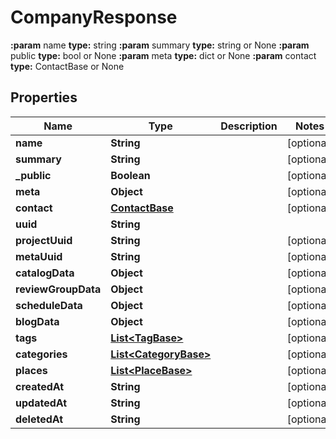 

# CompanyResponse

**:param** name                                **type:** string **:param** summary                             **type:** string or None  **:param** public                              **type:** bool or None  **:param** meta                                **type:** dict or None  **:param** contact                             **type:** ContactBase or None

## Properties

| Name | Type | Description | Notes |
|------------ | ------------- | ------------- | -------------|
|**name** | **String** |  |  [optional] |
|**summary** | **String** |  |  [optional] |
|**_public** | **Boolean** |  |  [optional] |
|**meta** | **Object** |  |  [optional] |
|**contact** | [**ContactBase**](ContactBase.md) |  |  [optional] |
|**uuid** | **String** |  |  |
|**projectUuid** | **String** |  |  [optional] |
|**metaUuid** | **String** |  |  [optional] |
|**catalogData** | **Object** |  |  [optional] |
|**reviewGroupData** | **Object** |  |  [optional] |
|**scheduleData** | **Object** |  |  [optional] |
|**blogData** | **Object** |  |  [optional] |
|**tags** | [**List&lt;TagBase&gt;**](TagBase.md) |  |  [optional] |
|**categories** | [**List&lt;CategoryBase&gt;**](CategoryBase.md) |  |  [optional] |
|**places** | [**List&lt;PlaceBase&gt;**](PlaceBase.md) |  |  [optional] |
|**createdAt** | **String** |  |  [optional] |
|**updatedAt** | **String** |  |  [optional] |
|**deletedAt** | **String** |  |  [optional] |



